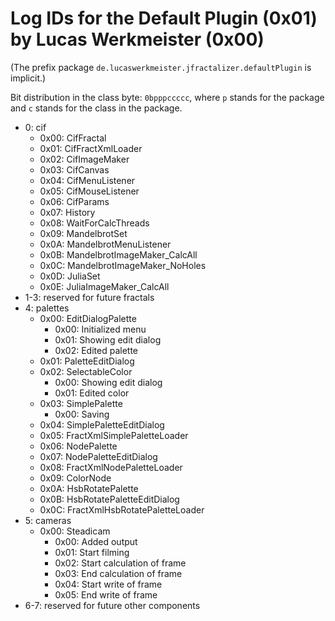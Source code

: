 Log IDs for the Default Plugin (0x01) by Lucas Werkmeister (0x00)
=================================================================

(The prefix package `de.lucaswerkmeister.jfractalizer.defaultPlugin` is implicit.)

Bit distribution in the class byte: `0bpppccccc`, where `p` stands for the package and `c` stands for the class in the package.

* 0: cif
  * 0x00: CifFractal
  * 0x01: CifFractXmlLoader
  * 0x02: CifImageMaker
  * 0x03: CifCanvas
  * 0x04: CifMenuListener
  * 0x05: CifMouseListener
  * 0x06: CifParams
  * 0x07: History
  * 0x08: WaitForCalcThreads
  * 0x09: MandelbrotSet
  * 0x0A: MandelbrotMenuListener
  * 0x0B: MandelbrotImageMaker_CalcAll
  * 0x0C: MandelbrotImageMaker_NoHoles
  * 0x0D: JuliaSet
  * 0x0E: JuliaImageMaker_CalcAll
* 1-3: reserved for future fractals
* 4: palettes
  * 0x00: EditDialogPalette
    * 0x00: Initialized menu
    * 0x01: Showing edit dialog
    * 0x02: Edited palette
  * 0x01: PaletteEditDialog
  * 0x02: SelectableColor
    * 0x00: Showing edit dialog
    * 0x01: Edited color
  * 0x03: SimplePalette
    * 0x00: Saving
  * 0x04: SimplePaletteEditDialog
  * 0x05: FractXmlSimplePaletteLoader
  * 0x06: NodePalette
  * 0x07: NodePaletteEditDialog
  * 0x08: FractXmlNodePaletteLoader
  * 0x09: ColorNode
  * 0x0A: HsbRotatePalette
  * 0x0B: HsbRotatePaletteEditDialog
  * 0x0C: FractXmlHsbRotatePaletteLoader
* 5: cameras
  * 0x00: Steadicam
    * 0x00: Added output
    * 0x01: Start filming
    * 0x02: Start calculation of frame
    * 0x03: End calculation of frame
    * 0x04: Start write of frame
    * 0x05: End write of frame
* 6-7: reserved for future other components